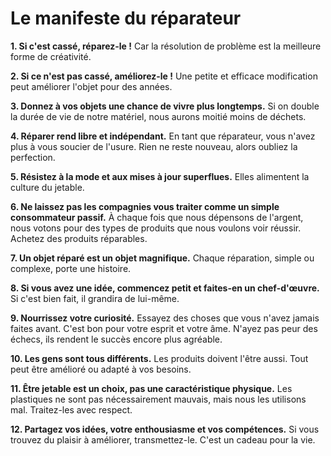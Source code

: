 Le manifeste du réparateur
==========================

**1. Si c'est cassé, réparez-le !** Car la résolution de problème est la meilleure forme de créativité.

**2. Si ce n'est pas cassé, améliorez-le !** Une petite et efficace modification peut améliorer l'objet pour des années.

**3. Donnez à vos objets une chance de vivre plus longtemps.** Si on double la durée de vie de notre matériel, nous aurons moitié moins de déchets.

**4. Réparer rend libre et indépendant.** En tant que réparateur, vous n'avez plus à vous soucier de l'usure. Rien ne reste nouveau, alors oubliez la perfection.

**5. Résistez à la mode et aux mises à jour superflues.** Elles alimentent la culture du jetable.

**6. Ne laissez pas les compagnies vous traiter comme un simple consommateur passif.** À chaque fois que nous dépensons de l'argent, nous votons pour des types de produits que nous voulons voir réussir. Achetez des produits réparables.

**7. Un objet réparé est un objet magnifique.** Chaque réparation, simple ou complexe, porte une histoire.

**8. Si vous avez une idée, commencez petit et faites-en un chef-d'œuvre.** Si c'est bien fait, il grandira de lui-même.

**9. Nourrissez votre curiosité.** Essayez des choses que vous n'avez jamais faites avant. C'est bon pour votre esprit et votre âme. N'ayez pas peur des échecs, ils rendent le succès encore plus agréable.

**10. Les gens sont tous différents.** Les produits doivent l'être aussi. Tout peut être amélioré ou adapté à vos besoins.

**11. Être jetable est un choix, pas une caractéristique physique.** Les plastiques ne sont pas nécessairement mauvais, mais nous les utilisons mal. Traitez-les avec respect.

**12. Partagez vos idées, votre enthousiasme et vos compétences.** Si vous trouvez du plaisir à améliorer, transmettez-le. C'est un cadeau pour la vie.

